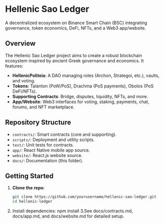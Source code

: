 # Hellenic Sao Ledger

A decentralized ecosystem on Binance Smart Chain (BSC) integrating governance, token economics, DeFi, NFTs, and a Web3 app/website.

## Overview
The Hellenic Sao Ledger project aims to create a robust blockchain ecosystem inspired by ancient Greek governance and economics. It features:
- **HellenicPoliteia**: A DAO managing roles (Archon, Strategoi, etc.), vaults, and voting.
- **Tokens**: Talanton (PoW/PoS), Drachma (PoS payments), Obolos (PoS DeFi/NFTs).
- **Supporting Contracts**: Bridge, disputes, liquidity, NFTs, and more.
- **App/Website**: Web3 interfaces for voting, staking, payments, chat, forums, and NFT marketplace.

## Repository Structure
- `contracts/`: Smart contracts (core and supporting).
- `scripts/`: Deployment and utility scripts.
- `test/`: Unit tests for contracts.
- `app/`: React Native mobile app source.
- `website/`: React.js website source.
- `docs/`: Documentation (this folder).

## Getting Started
1. **Clone the repo**:
   ```bash
   git clone https://github.com/yourusername/hellenic-sao-ledger.git
   cd hellenic-ledger
2. Install dependencies:
   npm install
3.See docs/contracts.md, docs/app.md, and docs/website.md for detailed setup.    
